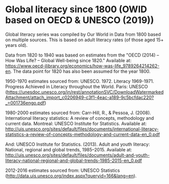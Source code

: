 # Global literacy since 1800 (OWID based on OECD & UNESCO (2019))

Global literacy series was compiled by Our World in Data from 1800 based on multiple sources. This is based on adult literacy rates (of those aged 15+ years old).

Data from 1820 to 1940 was based on estimates from the "OECD (2014) – How Was Life? – Global Well-being since 1820." Available at: https://www.oecd-ilibrary.org/economics/how-was-life_9789264214262-en. The data point for 1820 has also been assumed for the year 1800.

1950-1970 estimates sourced from: UNESCO. 1972. Literacy 1969-1971. Progress Achieved in Literacy throughout the World. Paris: UNESCO (https://unesdoc.unesco.org/in/rest/annotationSVC/DownloadWatermarkedAttachment/attach_import_c0206949-c3f1-4eac-a189-9c5bcfdac220?_=001736engo.pdf)

1980-2000 estimates sourced from: Carr-Hill, R., & Pessoa, J. (2008). International literacy statistics: A review of concepts, methodology and current data. Montreal: UNESCO Institute for Statistics. Available at: http://uis.unesco.org/sites/default/files/documents/international-literacy-statistics-a-review-of-concepts-methodology-and-current-data-en_0.pdf 

And: UNESCO Institute for Statistics. (2013). Adult and youth literacy: National, regional and global trends, 1985–2015. Available at: http://uis.unesco.org/sites/default/files/documents/adult-and-youth-literacy-national-regional-and-global-trends-1985-2015-en_0.pdf

2012-2016 estimates sourced from: UNESCO Statistics (http://data.uis.unesco.org/index.aspx?queryid=166&lang=en).